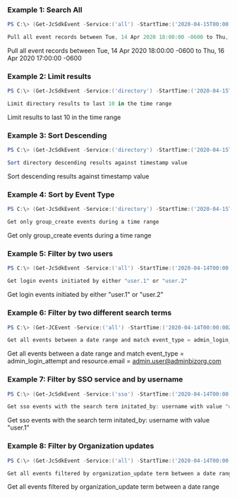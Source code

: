### Example 1: Search All

```powershell
PS C:\> (Get-JcSdkEvent -Service:('all') -StartTime:('2020-04-15T00:00:00Z') -EndTime:('2020-04-16T23:00:00Z')).ToJsonString() | ConvertFrom-Json

Pull all event records between Tue, 14 Apr 2020 18:00:00 -0600 to Thu, 16 Apr 2020 17:00:00 -0600
```

Pull all event records between Tue, 14 Apr 2020 18:00:00 -0600 to Thu, 16 Apr 2020 17:00:00 -0600

### Example 2: Limit results

```powershell
PS C:\> (Get-JcSdkEvent -Service:('directory') -StartTime:('2020-04-15T00:00:00Z') -Limit:('10') -EndTime:('2020-04-16T23:00:00Z')).ToJsonString() | ConvertFrom-Json

Limit directory results to last 10 in the time range
```

Limit results to last 10 in the time range

### Example 3: Sort Descending

```powershell
PS C:\> (Get-JcSdkEvent -Service:('directory') -StartTime:('2020-04-15T00:00:00Z') -Sort:("DESC") -EndTime:('2020-04-16T23:00:00Z')).ToJsonString() | ConvertFrom-Json

Sort directory descending results against timestamp value
```

Sort descending results against timestamp value

### Example 4: Sort by Event Type

```powershell
PS C:\> (Get-JcSdkEvent -Service:('directory') -StartTime:('2020-04-15T00:00:00Z') -Limit:('10') -EndTime:('2020-04-16T23:00:00Z') -searchTermAnd:@{"event_type" = "group_create"}).ToJsonString() | ConvertFrom-Json

Get only group_create events during a time range
```

Get only group_create events during a time range

### Example 5: Filter by two users

```powershell
PS C:\> (Get-JcSdkEvent -Service:('all') -StartTime:('2020-04-14T00:00:00Z') -EndTime:('2020-04-20T23:00:00Z') -SearchTermOr @{"initiated_by.username" = @("user.1", "user.2")}).ToJsonString() | ConvertFrom-Json

Get login events initiated by either "user.1" or "user.2"
```

Get login events initiated by either "user.1" or "user.2"

### Example 6: Filter by two different search terms

```powershell
PS C:\> (Get-JCEvent -Service:('all') -StartTime:('2020-04-14T00:00:00Z') -EndTime:('2020-04-20T23:00:00Z') -SearchTermAnd @{"event_type" = "admin_login_attempt"; "resource.email" = "admin.user@adminbizorg.com"}).ToJsonString() | ConvertFrom-Json

Get all events between a date range and match event_type = admin_login_attempt and resource.email = admin.user@adminbizorg.com
```

Get all events between a date range and match event_type = admin_login_attempt and resource.email = admin.user@adminbizorg.com

### Example 7: Filter by SSO service and by username

```powershell
PS C:\> (Get-JcSdkEvent -Service:('sso') -StartTime:('2020-04-14T00:00:00Z')  -EndTime:('2020-04-20T23:00:00Z') -SearchTermAnd @{"initiated_by.username" = "user.1"}).ToJsonString() | ConvertFrom-Json

Get sso events with the search term initated_by: username with value "user.1"
```

Get sso events with the search term initated_by: username with value "user.1"

### Example 8: Filter by Organization updates

```powershell
PS C:\> (Get-JcSdkEvent -Service:('all') -StartTime:('2020-04-14T00:00:00Z') -EndTime:('2020-04-20T23:00:00Z') -SearchTermAnd @{"event_type" = "organization_update"}).ToJsonString() | ConvertFrom-Json

Get all events filtered by organization_update term between a date range
```

Get all events filtered by organization_update term between a date range
